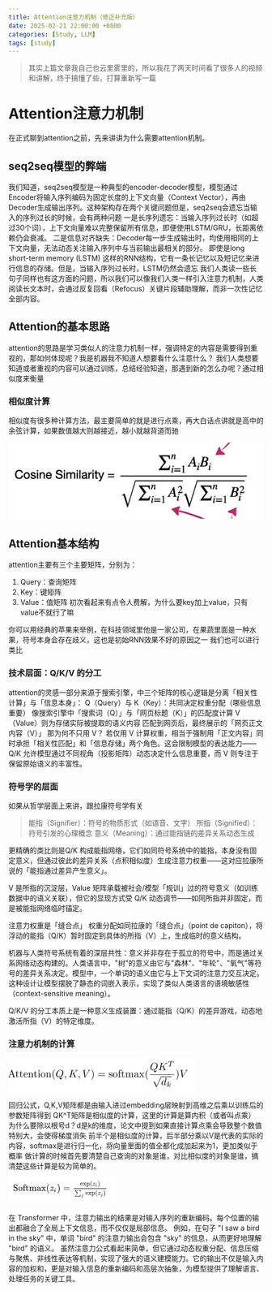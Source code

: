 ```yaml
---
title: Attention注意力机制（修正补充版）
date: 2025-02-21 22:00:00 +0800
categories: [Study, LLM]
tags: [study]
---
```

>其实上篇文章我自己也云里雾里的，所以我花了两天时间看了很多人的视频和讲解，终于搞懂了些，打算重新写一篇

# Attention注意力机制
在正式聊到attention之前，先来讲讲为什么需要attention机制。
## seq2seq模型的弊端
我们知道，seq2seq模型是一种典型的encoder-decoder模型，模型通过Encoder将输入序列编码为固定长度的上下文向量（Context Vector），再由Decoder生成输出序列。这种架构存在两个关键问题但是，seq2seq会遗忘当输入的序列过长的时候，会有两种问题
一是长序列遗忘：当输入序列过长时（如超过30个词），上下文向量难以完整保留所有信息，即便使用LSTM/GRU，长距离依赖仍会衰减。
二是信息对齐缺失：Decoder每一步生成输出时，均使用相同的上下文向量，无法动态关注输入序列中与当前输出最相关的部分。
即使是long short-term memory (LSTM) 这样的RNN结构，它有一条长记忆以及短记忆来进行信息的存储。但是，当输入序列过长时，LSTM仍然会遗忘
我们人类读一些长句子同样也有这方面的问题，所以我们可以像我们人类一样引入注意力机制，人类阅读长文本时，会通过反复回看（Refocus）关键片段辅助理解，而非一次性记忆全部内容。
## Attention的基本思路
attention的思路是学习类似人的注意力机制一样，强调特定的内容是需要得到重视的，那如何体现呢？我是机器我不知道人想要看什么注意什么？
我们人类想要知道或者重视的内容可以通过训练，总结经验知道，那遇到新的怎么办呢？通过相似度来衡量
### 相似度计算
相似度有很多种计算方法，最主要简单的就是进行点乘，再大白话点讲就是高中的余弦计算，如果数值越大则越接近，越小就越背道而驰


![alt text](/assets/2025-02-19-P1.png)


## Attention基本结构
attention主要有三个主要矩阵，分别为：
1. Query：查询矩阵
2. Key：键矩阵
3. Value：值矩阵
初次看起来有点令人费解，为什么要key加上value，只有value不就行了嘛


你可以用经典的苹果来举例，在科技领域里他是一家公司，在果蔬里面是一种水果，符号本身会存在歧义，这也是初始RNN效果不好的原因之一
我们也可以进行类比
### 技术层面：Q/K/V 的分工
attention的灵感一部分来源于搜索引擎，中三个矩阵的核心逻辑是分离「相关性计算」与「信息本身」：
Q（Query）与 K（Key）：共同决定权重分配（哪些信息重要）
像搜索引擎中「搜索词（Q）」与「网页标题（K）」的匹配度计算
V（Value）则为存储实际被提取的语义内容
匹配到网页后，最终展示的「网页正文内容（V）」
那为何不只用 V？
若仅用 V 计算权重，相当于强制用「正文内容」同时承担「相关性匹配」和「信息存储」两个角色。这会限制模型的表达能力——Q/K 允许模型通过不同视角（投影矩阵）动态决定什么信息重要，而 V 则专注于保留原始语义的丰富性。

### 符号学的层面
如果从哲学层面上来讲，跟拉康符号学有关
>能指（Signifier）：符号的物质形式（如语音、文字）
>所指（Signified）：符号引发的心理概念
>意义（Meaning）：通过能指链的差异关系动态生成

更精确的类比则是Q/K 构成能指网络，它们如同符号系统中的能指，本身没有固定意义，但通过彼此的差异关系（点积相似度）生成注意力权重——这对应拉康所说的「能指通过差异产生意义」。

V 是所指的沉淀层，Value 矩阵承载被社会/模型「规训」过的符号意义（如训练数据中的语义关联），但它的显现方式受 Q/K 动态调节——如同所指并非固定，而是被能指网络临时锚定。

注意力权重是「缝合点」
权重分配如同拉康的「缝合点」（point de capiton），将浮动的能指（Q/K）暂时固定到具体的所指（V）上，生成临时的意义结构。

机器与人类符号系统有着的深层共性：意义并非存在于孤立的符号中，而是通过关系网络动态构建的。人类语言中，"树"的意义由它与"森林"、"年轮"、"氧气"等符号的差异关系决定。模型中，一个单词的语义由它与上下文词的注意力交互决定。这种设计让模型摆脱了静态的词嵌入表示，实现了类似人类语言的语境敏感性（context-sensitive meaning）。

Q/K/V 的分工本质上是一种意义生成装置：通过能指（Q/K）的差异游戏，动态地激活所指（V）的特定维度。
### 注意力机制的计算


![alt text](/assets/2025-02-21-P1.png)


回归公式，Q,K,V矩阵都是由输入进过embedding层映射到高维之后乘以训练后的参数矩阵得到
QK^T矩阵是相似度的计算，这里的计算是算内积（或者叫点乘）
为什么要除以根号d？d是k的维度，论文中提到如果直接计算点乘会导致整个数值特别大，会使得梯度消失
前半个是相似度的计算，后半部分乘以V是代表的实际的内容，softmax是进行归一化，将向量里面的值全都化成加起来为1，更加类似于概率
做计算的时候首先要清楚自己查询的对象是谁，对比相似度的对象是谁，搞清楚这些计算是较为简单的。


![alt text](/assets/2025-02-19-P4.png)


在 Transformer 中，注意力输出的结果是对输入序列的重新编码。每个位置的输出都融合了全局上下文信息，而不仅仅是局部信息。
例如，在句子 "I saw a bird in the sky" 中，单词 "bird" 的注意力输出会包含 "sky" 的信息，从而更好地理解 "bird" 的语义。
虽然注意力公式看起来简单，但它通过动态权重分配、信息压缩与聚焦、非线性表达等机制，实现了强大的语义建模能力。它的输出不仅是输入内容的加权和，更是对输入信息的重新编码和高层次抽象，为模型提供了理解语言、处理任务的关键工具。